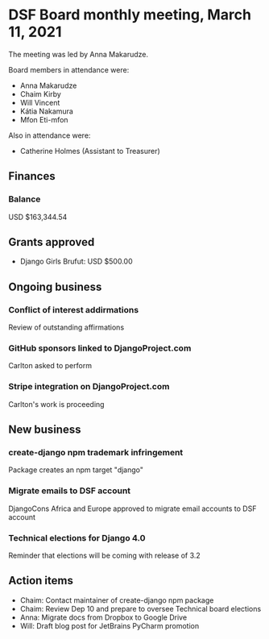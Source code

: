# DSF Board monthly meeting, March 11, 2021

The meeting was led by Anna Makarudze.

Board members in attendance were:

- Anna Makarudze
- Chaim Kirby
- Will Vincent
- Kátia Nakamura
- Mfon Eti-mfon

Also in attendance were:

- Catherine Holmes (Assistant to Treasurer)

## Finances

### Balance

USD $163,344.54

## Grants approved

- Django Girls Brufut: USD $500.00

## Ongoing business

### Conflict of interest addirmations

Review of outstanding affirmations

### GitHub sponsors linked to DjangoProject.com

Carlton asked to perform

### Stripe integration on DjangoProject.com

Carlton's work is proceeding

## New business

### create-django npm trademark infringement

Package creates an npm target "django"

### Migrate emails to DSF account

DjangoCons Africa and Europe approved to migrate email accounts to DSF account

### Technical elections for Django 4.0

Reminder that elections will be coming with release of 3.2

## Action items

- Chaim: Contact maintainer of create-django npm package
- Chaim: Review Dep 10 and prepare to oversee Technical board elections
- Anna: Migrate docs from Dropbox to Google Drive
- Will: Draft blog post for JetBrains PyCharm promotion
